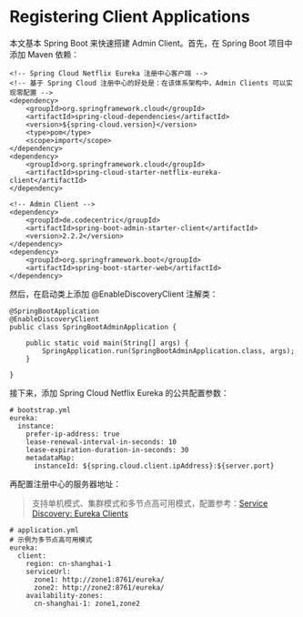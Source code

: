 # Registering Client Applications

本文基本 Spring Boot 来快速搭建 Admin Client。首先，在 Spring Boot 项目中添加 Maven 依赖：

```
<!-- Spring Cloud Netflix Eureka 注册中心客户端 -->
<!-- 基于 Spring Cloud 注册中心的好处是：在该体系架构中，Admin Clients 可以实现零配置 -->
<dependency>
    <groupId>org.springframework.cloud</groupId>
    <artifactId>spring-cloud-dependencies</artifactId>
    <version>${spring-cloud.version}</version>
    <type>pom</type>
    <scope>import</scope>
</dependency>
<dependency>
    <groupId>org.springframework.cloud</groupId>
    <artifactId>spring-cloud-starter-netflix-eureka-client</artifactId>
</dependency>

<!-- Admin Client -->
<dependency>
    <groupId>de.codecentric</groupId>
    <artifactId>spring-boot-admin-starter-client</artifactId>
    <version>2.2.2</version>
</dependency>
<dependency>
    <groupId>org.springframework.boot</groupId>
    <artifactId>spring-boot-starter-web</artifactId>
</dependency>
```

然后，在启动类上添加 @EnableDiscoveryClient 注解类：

```
@SpringBootApplication
@EnableDiscoveryClient
public class SpringBootAdminApplication {

    public static void main(String[] args) {
        SpringApplication.run(SpringBootAdminApplication.class, args);
    }

}
```

接下来，添加 Spring Cloud Netflix Eureka 的公共配置参数：

```
# bootstrap.yml
eureka:
  instance:
    prefer-ip-address: true
    lease-renewal-interval-in-seconds: 10
    lease-expiration-duration-in-seconds: 30
    metadataMap:
      instanceId: ${spring.cloud.client.ipAddress}:${server.port}
```

再配置注册中心的服务器地址：

> 支持单机模式、集群模式和多节点高可用模式，配置参考：[Service Discovery: Eureka Clients](https://github.com/zhycn/muyie-registry/blob/feature/docs/Eureka-Client.md)

```
# application.yml
# 示例为多节点高可用模式
eureka:
  client:
    region: cn-shanghai-1
    serviceUrl:
      zone1: http://zone1:8761/eureka/
      zone2: http://zone2:8761/eureka/
    availability-zones:
      cn-shanghai-1: zone1,zone2
```
